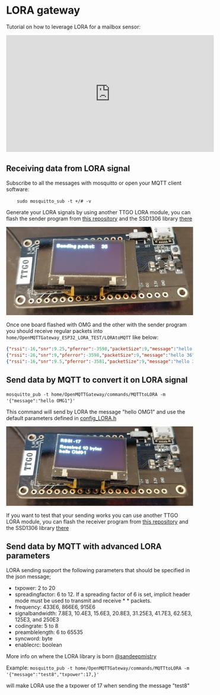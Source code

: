 # LORA gateway

Tutorial on how to leverage LORA for a mailbox sensor:
<iframe width="560" height="315" src="https://www.youtube.com/watch?v=6DftaHxDawM" frameborder="0" allow="autoplay; encrypted-media" allowfullscreen></iframe>

## Receiving data from LORA signal

Subscribe to all the messages with mosquitto or open your MQTT client software:

`    sudo mosquitto_sub -t +/# -v`

Generate your LORA signals by using another TTGO LORA module, you can flash the sender program from [this repository](https://github.com/LilyGO/TTGO-LORA32-V2.0) and the SSD1306 library [there](https://github.com/ThingPulse/esp8266-oled-ssd1306)

![](../img/OpenMQTTGateway_TTGO32_LORA_Send.jpg)

Once one board flashed with OMG and the other with the sender program you should receive regular packets into `home/OpenMQTTGateway_ESP32_LORA_TEST/LORAtoMQTT` like below:

```json
{"rssi":-16,"snr":9.25,"pferror":-3598,"packetSize":9,"message":"hello 35"}
{"rssi":-26,"snr":9,"pferror":-3598,"packetSize":9,"message":"hello 36"}
{"rssi":-16,"snr":9.5,"pferror":-3581,"packetSize":9,"message":"hello 37"}
```

## Send data by MQTT to convert it on LORA signal 
`mosquitto_pub -t home/OpenMQTTGateway/commands/MQTTtoLORA -m '{"message":"hello OMG1"}'`

This command will send by LORA the message "hello OMG1" and use the default parameters defined in [config_LORA.h](https://github.com/1technophile/OpenMQTTGateway/blob/4b8d28179b63ae3f3d454da57ec8c109c159c386/config_LORA.h#L32)

![](../img/OpenMQTTGateway_TTGO32_LORA_Receive.jpg)

If you want to test that your sending works you can use another TTGO LORA module, you can flash the receiver program from [this repository](https://github.com/LilyGO/TTGO-LORA32-V2.0)  and the SSD1306 library [there](https://github.com/ThingPulse/esp8266-oled-ssd1306)

## Send data by MQTT with advanced LORA parameters

LORA  sending support the following parameters that should be specified in the json message; 
* txpower: 2 to 20
* spreadingfactor: 6 to 12. If a spreading factor of 6 is set, implicit header mode must be used to transmit and receive * * packets.
* frequency: 433E6, 866E6, 915E6
* signalbandwidth: 7.8E3, 10.4E3, 15.6E3, 20.8E3, 31.25E3, 41.7E3, 62.5E3, 125E3, and 250E3
* codingrate: 5 to 8
* preamblelength: 6 to 65535
* syncword: byte
* enablecrc: boolean

More info on where the LORA library is born [@sandeepmistry](https://github.com/sandeepmistry/arduino-LoRa/blob/master/API.md#radio-parameters)

Example:
`mosquitto_pub -t home/OpenMQTTGateway/commands/MQTTtoLORA -m '{"message":"test8","txpower":17,}'`

will make LORA use the a txpower of 17 when sending the message "test8"
